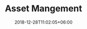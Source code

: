 ---
title: "Asset Mangement"
date: 2018-12-28T11:02:05+06:00
icon: "ti-package"
description: "Asset Mangement"
type : "docs"
weight: "6"
---